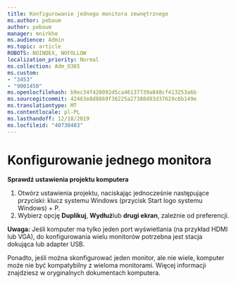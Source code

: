 ```yaml
---
title: Konfigurowanie jednego monitora zewnętrznego
ms.author: pebaum
author: pebaum
manager: mnirkhe
ms.audience: Admin
ms.topic: article
ROBOTS: NOINDEX, NOFOLLOW
localization_priority: Normal
ms.collection: Adm_O365
ms.custom:
- "3453"
- "9001450"
ms.openlocfilehash: b9ec34f420092d5ca46137739a848cf413253a6b
ms.sourcegitcommit: 42463e8d8869f36225a27388d83d37629c6b149e
ms.translationtype: MT
ms.contentlocale: pl-PL
ms.lasthandoff: 12/18/2019
ms.locfileid: "40738403"
---
```

# <a name="set-up-one-monitor"></a>Konfigurowanie jednego monitora

**Sprawdź ustawienia projektu komputera**

1. Otwórz ustawienia projektu, naciskając jednocześnie następujące przyciski: klucz systemu Windows (przycisk Start logo systemu Windows) + P.
2. Wybierz opcję **Duplikuj**, **Wydłuż**lub **drugi ekran**, zależnie od preferencji.

**Uwaga:** Jeśli komputer ma tylko jeden port wyświetlania (na przykład HDMI lub VGA), do konfigurowania wielu monitorów potrzebna jest stacja dokująca lub adapter USB.

Ponadto, jeśli można skonfigurować jeden monitor, ale nie wiele, komputer może nie być kompatybilny z wieloma monitorami. Więcej informacji znajdziesz w oryginalnych dokumentach komputera.
